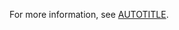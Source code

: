 For more information, see [AUTOTITLE](/get-started/learning-about-github/types-of-github-accounts#enterprise-managed-users).
